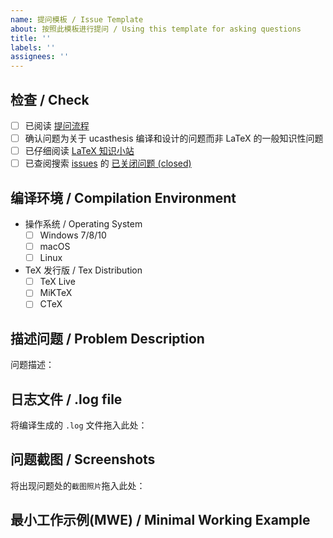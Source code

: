 ```yaml
---
name: 提问模板 / Issue Template
about: 按照此模板进行提问 / Using this template for asking questions
title: ''
labels: ''
assignees: ''
---
```


## 检查 / Check

<!-- 勾选方法：把 [ ] 改为 [x] -->

- [ ] 已阅读 [提问流程](https://github.com/mohuangrui/ucasthesis/wiki/常见问题#如何有效地问问题)
- [ ] 确认问题为关于 ucasthesis 编译和设计的问题而非 LaTeX 的一般知识性问题
- [ ] 已仔细阅读 [LaTeX 知识小站](https://github.com/mohuangrui/ucasthesis/wiki)
- [ ] 已查阅搜索 [issues](https://github.com/mohuangrui/ucasthesis/issues?q=) 的 [已关闭问题 (closed)](https://github.com/mohuangrui/ucasthesis/issues?q=)

## 编译环境 / Compilation Environment

- 操作系统 / Operating System
  - [ ] Windows 7/8/10
  - [ ] macOS
  - [ ] Linux

- TeX 发行版 / Tex Distribution
  - [ ] TeX Live <!-- 加上年份 -->
  - [ ] MiKTeX <!-- 加上版本号 -->
  - [ ] CTeX

## 描述问题 / Problem Description

<!--
在此处描述所遇到的问题：
    1. 描述出现的情况
    2. 给出复现步骤
    3. 给出解决问题所进行的尝试
-->
问题描述：


## 日志文件 / .log file
 
将编译生成的 `.log` 文件拖入此处：


<!--
此文件为编译所生成的日志文件，其中给出了：
* `版本信息`，如 This is XeTeX, Version 3.14159265-2.6-0.99999 (TeX Live 2018)
* `宏包信息`，如 Document Class: ctexbook 2018/01/28 v2.4.12
* `出错信息`，如 Error, Undefined control sequence！
-->

## 问题截图 / Screenshots

将出现问题处的`截图照片`拖入此处：


## 最小工作示例(MWE) / Minimal Working Example 

<!--
尽可能给出最小工作示例：
-->

